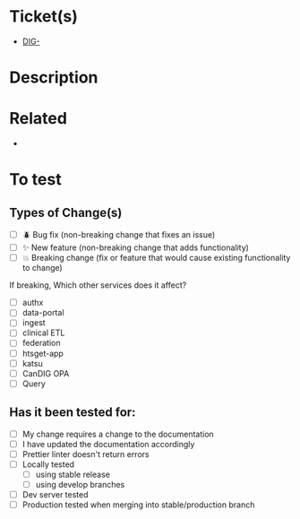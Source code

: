 <!--- This is a template for a standard PR against the default/develop branch of the repo, if you are making a stable release PR, replace "?expand=1" with "?template=stable_pr_template.md" at the end of your URL in your browser above ^ --->

<!--- Please name your pull request with the Jira ticket referende (DIG-[0-9]*) it is fixing and a descriptive title --->

# Ticket(s)

- [DIG-](https://candig.atlassian.net/browse/DIG-)

# Description
<!--- Describe the change that was made and anything the reviewer should be aware of --->



# Related
<!--- List any related PRs or information here if any exist. --->

-

# To test
<!--- Describe what is needed to test the change --->


## Types of Change(s)

- [ ] 🪲 Bug fix (non-breaking change that fixes an issue)
- [ ] ✨ New feature (non-breaking change that adds functionality)
- [ ] 💥 Breaking change (fix or feature that would cause existing functionality to change)

If breaking, Which other services does it affect?

- [ ] authx
- [ ] data-portal
- [ ] ingest
- [ ] clinical ETL
- [ ] federation
- [ ] htsget-app
- [ ] katsu
- [ ] CanDIG OPA
- [ ] Query

<!--- If a breaking change, describe the impact the PR will have on the services selected above --->

## Has it been tested for:

- [ ] My change requires a change to the documentation
- [ ] I have updated the documentation accordingly
- [ ] Prettier linter doesn't return errors
- [ ] Locally tested
  - [ ] using stable release
  - [ ] using develop branches
- [ ] Dev server tested
- [ ] Production tested when merging into stable/production branch
